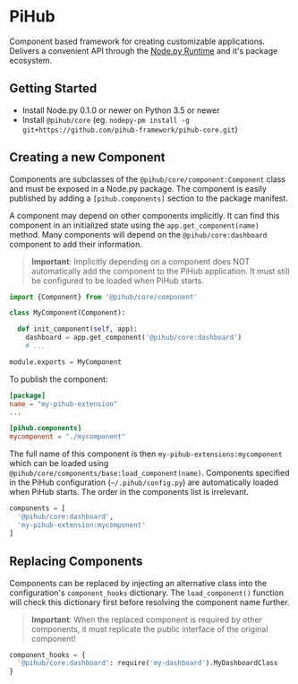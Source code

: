 # PiHub

Component based framework for creating customizable applications. Delivers a
convenient API through the [Node.py Runtime][Node.py] and it's package
ecosystem.

  [Node.py]: https://nodepy.org/

## Getting Started

* Install Node.py 0.1.0 or newer on Python 3.5 or newer
* Install `@pihub/core` (eg. `nodepy-pm install -g git+https://github.com/pihub-framework/pihub-core.git`)

## Creating a new Component

Components are subclasses of the `@pihub/core/component:Component` class and
must be exposed in a Node.py package. The component is easily published by
adding a `[pihub.components]` section to the package manifest.

A component may depend on other components implicitly. It can find this
component in an initialized state using the `app.get_component(name)`
method. Many components will depend on the `@pihub/core:dashboard` component
to add their information.

> **Important**: Implicitly depending on a component does NOT automatically
> add the component to the PiHub application. It must still be configured
> to be loaded when PiHub starts.

```python
import {Component} from '@pihub/core/component'

class MyComponent(Component):

  def init_component(self, app):
    dashboard = app.get_component('@pihub/core:dashboard')
    # ...

module.exports = MyComponent
```

To publish the component:

```toml
[package]
name = "my-pihub-extension"
...

[pihub.components]
mycomponent = "./mycomponent"
```

The full name of this component is then `my-pihub-extensions:mycomponent`
which can be loaded using `@pihub/core/components/base:load_component(name)`.
Components specified in the PiHub configuration (`~/.pihub/config.py`) are
automatically loaded when PiHub starts. The order in the components list is
irrelevant.

```python
components = [
  '@pihub/core:dashboard',
  'my-pihub-extension:mycomponent'
]
```

## Replacing Components

Components can be replaced by injecting an alternative class into the
configuration's `component_hooks` dictionary. The `load_component()`
function will check this dictionary first before resolving the component
name further.

> **Important**: When the replaced component is required by other components,
> it must replicate the public interface of the original component!

```python
component_hooks = {
  '@pihub/core:dashboard': require('my-dashboard').MyDashboardClass
}
```
